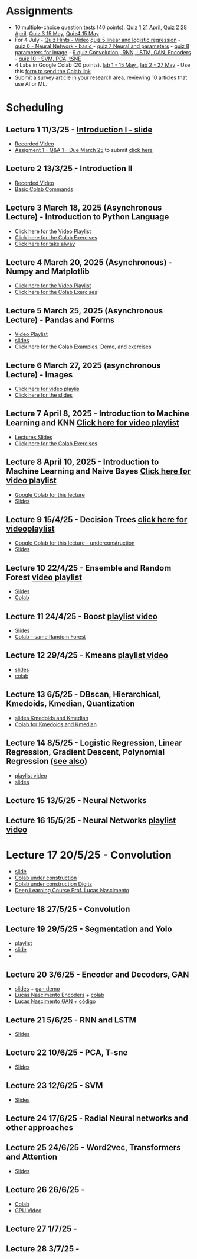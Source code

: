 # Assignments

* 10 multiple-choice question tests (40 points): [Quiz 1  21 April](https://forms.gle/zY94xWyweR6m745s7), [Quiz 2 28 April](https://forms.gle/tE2Xm6vgaG2jTKBk8), [Quiz 3 15 May](https://docs.google.com/forms/d/e/1FAIpQLSeEhMjN8yj8NV9YtL3iltdra0szZ_MMW7cn43BqlKGZ67tYFw/viewform?usp=header), [Quiz4 15 May](https://forms.gle/xLNsW45QGSgh2yoF7)
* For 4 July - [Quiz Hints - Video](https://www.youtube.com/playlist?list=PLcvOyD_LMr6nM-hykl2SWeZ_5MEwKX5i6) [quiz 5 linear and logistic regression](https://forms.gle/iAbgC9JV8whb9RrDA) - [quiz 6 - Neural Network - basic ](https://forms.gle/zXUf6bJvzuDjqZoEA) - [quiz 7 Neural and parameters](https://forms.gle/7FrY3CXxnWB3QWj26) - [quiz 8 parameters for image](https://forms.gle/Ct2EGDZ1dDK7s2vX6) - [9 quiz Convolution , RNN, LSTM, GAN, Encoders](https://forms.gle/f5vmTgrEv9tyJUwb6) - [quiz 10 - SVM, PCA, tSNE]()
* 4 Labs in Google Colab (20 points). [lab 1 - 15 May ](https://colab.research.google.com/drive/120a5NQsfi7_NTfihwI3KRyboHgI9eq2u?usp=sharing) , [lab 2 - 27 May](https://colab.research.google.com/drive/1OQibvMtHiEfUlnhYPFIWR2nvRsep6TwA?usp=sharing) - Use this [form to send the Colab link](https://forms.gle/xSKcn3Nrzfd9qiyXA)
* Submit a survey article in your research area, reviewing 10 articles that use AI or ML.  

# Scheduling

##  Lecture 1 11/3/25 - [Introduction I - slide](https://docs.google.com/presentation/d/10jTcNTy6A4eGegUodfMp8QGZ8cTOX7ObdbvcqoAawHU/edit?usp=sharing)
* [Recorded Video](https://www.youtube.com/playlist?list=PLcvOyD_LMr6lPWNXOfIj36AkIHIkYtM48)
* [Assigment 1 - Q&A 1 - Due March 25](https://colab.research.google.com/drive/1fCDq2dGGM_Zmsh58V_VUnBoeoiQ85YZk?usp=sharing)  to submit [click here](https://forms.gle/5NX4DqKMxHTT6eTx8)
  
## Lecture 2 13/3/25  -  Introduction II 

* [Recorded Video](https://www.youtube.com/playlist?list=PLcvOyD_LMr6l0dz9OLstXAbKzWkpaDqmH)
* [Basic Colab Commands](https://colab.research.google.com/drive/13n7krqZdgiSd2a_2LQVAZC1wu4j9Hi_E?usp=sharing)

## Lecture 3 March 18, 2025 (Asynchronous Lecture) - Introduction to Python Language
* [Click here for the Video Playlist](https://www.youtube.com/playlist?list=PLcvOyD_LMr6nuuHEVSuLcK_IKrCDvmQ_c)
* [Click here for the Colab Exercises](https://colab.research.google.com/drive/1kjNadd4g3y7ekMycTsZdA2tu9RpheEL5?usp=sharing)
* [Click here for take alway](https://colab.research.google.com/drive/1MKwIw093UG_S0r9wULwXfH_Xxb-mNbcL?usp=sharing)

## Lecture 4 March 20, 2025 (Asynchronous) - Numpy and Matplotlib
* [Click here for the Video Playlist](https://www.youtube.com/playlist?list=PLcvOyD_LMr6ml8OYhMJHYbhwZtfs_omd_)
* [Click here for the Colab Exercises](https://colab.research.google.com/drive/12h_GKcDJ0Qk9tN_MMXQueC4F4lk6a8SA?usp=sharing)

## Lecture 5 March 25, 2025 (Asynchronous Lecture) - Pandas and Forms
* [Video Playlist](https://www.youtube.com/playlist?list=PLcvOyD_LMr6k9rR2ksgYqTiD6netyeWex)
* [slides](https://docs.google.com/presentation/d/1q_cokY7qyCT-h7TaxWQmRQfWmQH3f0hDf-E_d9sOQro/edit?usp=sharing)
* [Click here for the Colab Examples, Demo, and exercises](https://colab.research.google.com/drive/1C1MSe7n_VbFHG2-eSelpOfCJqM-etOpz?usp=sharing)

## Lecture 6 March 27, 2025 (asynchronous Lecture) - Images
* [Click here for video playlis](https://www.youtube.com/playlist?list=PLcvOyD_LMr6labH-qT5hfaaoCdt43a9bN)
* [Click here for the slides](https://docs.google.com/presentation/d/1k7BQ4Mm7aU-8zrZ2-XWnmCbxXZobr_GEamSiYuxgyl4/edit?usp=sharing)
  
## Lecture 7 April 8, 2025 - Introduction to Machine Learning and KNN  [Click here for video playlist](https://www.youtube.com/playlist?list=PLcvOyD_LMr6mMioLW0nemmdtYCiXkreh0)
* [Lectures Slides](https://github.com/arduinoufv/inf620/blob/main/Lectures2025/inf620__KNN_SupervisED.pdf)
* [Click here for the Colab Exercises](https://colab.research.google.com/drive/12qeE5hynaHqfcURGi3z-W6sKW4uaYlS3?usp=sharing)

## Lecture 8 April 10, 2025  - Introduction to Machine Learning and Naive Bayes [Click here for video playlist](https://www.youtube.com/playlist?list=PLcvOyD_LMr6nyo_mNDtq8vi1EVWqoYAd1)
* [Google Colab for this lecture](https://colab.research.google.com/drive/1aYjULK-l7rgIjxzFNAFcpV9Ixx8KD2qv?usp=sharing)
* [Slides](https://github.com/arduinoufv/inf620/blob/main/Lectures2025/inf620_lecture_8__Naive_Bayes_Supervised.pdf)


## Lecture 9 15/4/25  - Decision Trees [click here for videoplaylist](https://www.youtube.com/playlist?list=PLcvOyD_LMr6nnhNYEt7JfBDsEeQ6yrPNX)
*  [Google Colab for this lecture - underconstruction](https://colab.research.google.com/drive/1Cf6Q6KvN5Jb3MKAiREj1d8wbJzeNmTrt?usp=sharing)
*  [Slides](https://github.com/arduinoufv/inf620/blob/main/Lectures2025/inf620_Lecture_decision_tree.pdf)
## Lecture 10 22/4/25 - Ensemble and Random Forest [video playlist](https://www.youtube.com/playlist?list=PLcvOyD_LMr6nF3c5NF1xDoecWbr85obXf)
* [Slides](https://github.com/arduinoufv/inf620/blob/main/Lectures2025/inf620_Lecture__Random_Forest.pdf)
* [Colab](https://colab.research.google.com/drive/1VbgN5SGmxwCC_z6hrfYRGOSq_z4Ung2o?usp=sharing)
## Lecture 11 24/4/25 - Boost [playlist video](https://www.youtube.com/playlist?list=PLcvOyD_LMr6mS6qMOuQ99nLAxM26t75m_)
* [Slides](https://github.com/arduinoufv/inf620/blob/main/Lectures2025/inf620_Lecture__Boost.pdf)
* [Colab - same Random Forest](https://colab.research.google.com/drive/1VbgN5SGmxwCC_z6hrfYRGOSq_z4Ung2o?usp=sharing)
## Lecture 12 29/4/25 - Kmeans [playlist video](https://www.youtube.com/playlist?list=PLcvOyD_LMr6mMn-BFnf8aIPNpZxNiUJF6)
* [slides](https://github.com/arduinoufv/inf620/blob/main/Lectures2025/Inf620_2025_Lecture_Unsupervised_Learning_and_Cluster__Kmeans__DBscan-1.pdf)
* [colab](https://colab.research.google.com/drive/1uACHSYOilMjXIBNN9bdMaAwvl2rtgPww?usp=sharing)
  
## Lecture 13 6/5/25 - DBscan, Hierarchical, Kmedoids, Kmedian, Quantization
* [slides Kmedoids and Kmedian](https://github.com/arduinoufv/inf620/blob/main/Lectures2025/Inf620_2025_Lecture_Unsupervised_kmedoids__kmedian-1.pdf)
* [Colab for Kmedoids and Kmedian](https://colab.research.google.com/drive/1GxBUrQ685Dfs6QwMWZhaUK4HBksZ30uM?usp=sharing)
## Lecture 14 8/5/25 - Logistic Regression, Linear Regression, Gradient Descent, Polynomial Regression ([see also](https://ufv-inf721-2024-2.lucasnferreira.com/calendario/))
* [playlist video](https://www.youtube.com/playlist?list=PLcvOyD_LMr6k4ISTm4dUqL5rWzWzzEwWJ)
* [slides](https://github.com/arduinoufv/inf620/blob/main/Lectures2025/Inf620_2025_Lecture_Linear__Polinomial__and_Logistic_Regression-3.pdf)
## Lecture 15 13/5/25  - Neural Networks 
## Lecture 16 15/5/25  - Neural Networks [playlist video](https://www.youtube.com/playlist?list=PLcvOyD_LMr6mvpPzmKyZKByQs6Vyuprhm)
# Lecture 17 20/5/25 - Convolution  
* [slide](https://docs.google.com/presentation/d/1ImBh4awNQ6s6yx9ehcBwg1N1FxBFNHT08olVcH4H_Ag/edit?usp=sharing)
* [Colab under construction](https://colab.research.google.com/drive/1V693PzbQ6976_ls11dAWp_nvG6zyyH5c?usp=sharing)
* [Colab under construction Digits](https://colab.research.google.com/drive/1vsVAxx-99rXOU9W3NptpFD6VBUcrSjwY?usp=sharing)
* [Deep Learning Course Prof. Lucas Nascimento](https://ufv-inf721-2024-2.lucasnferreira.com/calendario/)
## Lecture 18 27/5/25 - Convolution
## Lecture 19 29/5/25 - Segmentation and Yolo
* [playlist](https://www.youtube.com/playlist?list=PLcvOyD_LMr6ne5WiKDN35YzM8Xo2IfDwW)
* [slide](https://docs.google.com/presentation/d/1E_EZ92JvScPdxwmwUo9dgdaSrbiNB1-rbOCymjUNqyM/edit?usp=drive_link)
* 
## Lecture 20 3/6/25 - Encoder and Decoders, GAN

* [slides](https://docs.google.com/presentation/d/1z8mJGxRoqZxzDlGmA0OM9e0y3K_UKPUZBdvyiyPfWBA/edit?usp=sharing) + [gan demo](https://poloclub.github.io/ganlab/)
* [Lucas Nascimento Encoders](https://ufv-inf721-2024-2.lucasnferreira.com/assets/slides/L20-vae.pdf) + [colab](https://colab.research.google.com/drive/1jTu1sVXY0ZJOR-KeYAIxX4GHlHAeSmJy?usp=sharing)
* [Lucas Nascimento GAN](https://ufv-inf721-2024-2.lucasnferreira.com/assets/slides/L21-gans.pdf) + [código](https://docs.pytorch.org/tutorials/beginner/dcgan_faces_tutorial.html)
## Lecture 21 5/6/25 - RNN and LSTM 
* [Slides](https://docs.google.com/presentation/d/1kih30g1o3hEeBn-TjV_T8iDxHgnqDjcywgS7ZYLFZxs/edit?usp=drive_link)
## Lecture 22 10/6/25  - PCA, T-sne 
* [Slides](https://docs.google.com/presentation/d/1LtUNRaVyoDsw8pzHBEC-6rdkDm4NMRLR_z5DvUd7Er4/edit?usp=drive_link)
## Lecture 23 12/6/25  - SVM
* [Slides](https://docs.google.com/presentation/d/1H8F3Wn5fNB29cLqx3LycFNNErYpTilI0mVtCmkGXskk/edit?usp=drive_link)
## Lecture 24 17/6/25 - Radial Neural networks and other approaches
## Lecture 25 24/6/25 - Word2vec, Transformers and Attention
* [Slides](https://docs.google.com/presentation/d/1TCBjYVdFU16PJuw97-zjG3NnkOwW3RSybh8DtA2rQu8/edit?usp=drive_link)
## Lecture 26 26/6/25 -
* [Colab](https://colab.research.google.com/drive/1jmAYPc-L7lVq41jOJCjYmvZB-1k2sIUd?usp=sharing)
* [GPU Video](https://www.youtube.com/playlist?list=PLcvOyD_LMr6lxQK-EmYGZ8LfYndqgv0C5) 
## Lecture 27 1/7/25 - 
## Lecture 28 3/7/25 -  




